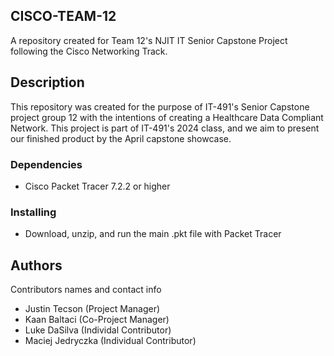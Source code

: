 ## CISCO-TEAM-12
A repository created for Team 12's NJIT IT Senior Capstone Project following the Cisco Networking Track.

## Description

This repository was created for the purpose of IT-491's Senior Capstone project group 12 with the intentions of creating a Healthcare Data Compliant Network. 
This project is part of IT-491's 2024 class, and we aim to present our finished product by the April capstone showcase. 

### Dependencies

* Cisco Packet Tracer 7.2.2 or higher
  
### Installing

* Download, unzip, and run the main .pkt file with Packet Tracer

## Authors

Contributors names and contact info

* Justin Tecson (Project Manager)
* Kaan Baltaci (Co-Project Manager)
* Luke DaSilva (Individal Contributor)
* Maciej Jedryczka (Individual Contributor)
